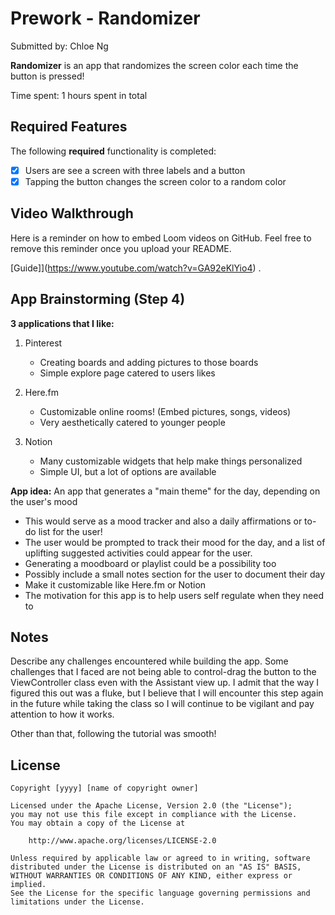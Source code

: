 # Prework - Randomizer

Submitted by: Chloe Ng

**Randomizer** is an app that randomizes the screen color each time the button is pressed!

Time spent: 1 hours spent in total

## Required Features

The following **required** functionality is completed:

- [x] Users are see a screen with three labels and a button
- [x] Tapping the button changes the screen color to a random color
 
## Video Walkthrough

Here is a reminder on how to embed Loom videos on GitHub. Feel free to remove this reminder once you upload your README. 

[Guide]](https://www.youtube.com/watch?v=GA92eKlYio4) .

## App Brainstorming (Step 4)
**3 applications that I like:**
1. Pinterest
   - Creating boards and adding pictures to those boards
   - Simple explore page catered to users likes

2. Here.fm
   - Customizable online rooms! (Embed pictures, songs, videos)
   - Very aesthetically catered to younger people

3. Notion
   - Many customizable widgets that help make things personalized
   - Simple UI, but a lot of options are available
  
**App idea:**
An app that generates a "main theme" for the day, depending on the user's mood
   - This would serve as a mood tracker and also a daily affirmations or to-do list for the user!
   - The user would be prompted to track their mood for the day, and a list of uplifting suggested activities could appear for the user.
   - Generating a moodboard or playlist could be a possibility too
   - Possibly include a small notes section for the user to document their day
   - Make it customizable like Here.fm or Notion
   - The motivation for this app is to help users self regulate when they need to

## Notes

Describe any challenges encountered while building the app.
Some challenges that I faced are not being able to control-drag the button to the ViewController class even with the Assistant view up.
I admit that the way I figured this out was a fluke, but I believe that I will encounter this step again in the future while taking the class so I will continue to be vigilant and pay attention to how it works.

Other than that, following the tutorial was smooth!

## License

    Copyright [yyyy] [name of copyright owner]

    Licensed under the Apache License, Version 2.0 (the "License");
    you may not use this file except in compliance with the License.
    You may obtain a copy of the License at

        http://www.apache.org/licenses/LICENSE-2.0

    Unless required by applicable law or agreed to in writing, software
    distributed under the License is distributed on an "AS IS" BASIS,
    WITHOUT WARRANTIES OR CONDITIONS OF ANY KIND, either express or implied.
    See the License for the specific language governing permissions and
    limitations under the License.
    
